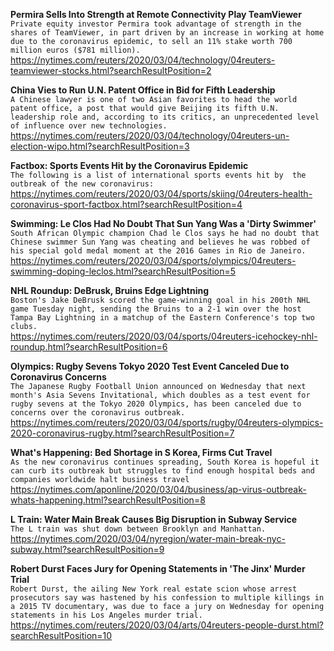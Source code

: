 **Permira Sells Into Strength at Remote Connectivity Play TeamViewer**\
`Private equity investor Permira took advantage of strength in the shares of TeamViewer, in part driven by an increase in working at home due to the coronavirus epidemic, to sell an 11% stake worth 700 million euros ($781 million).`\
https://nytimes.com/reuters/2020/03/04/technology/04reuters-teamviewer-stocks.html?searchResultPosition=2

**China Vies to Run U.N. Patent Office in Bid for Fifth Leadership**\
`A Chinese lawyer is one of two Asian favorites to head the world patent office, a post that would give Beijing its fifth U.N. leadership role and, according to its critics, an unprecedented level of influence over new technologies.`\
https://nytimes.com/reuters/2020/03/04/technology/04reuters-un-election-wipo.html?searchResultPosition=3

**Factbox: Sports Events Hit by the Coronavirus Epidemic**\
`The following is a list of international sports events hit by  the outbreak of the new coronavirus:`\
https://nytimes.com/reuters/2020/03/04/sports/skiing/04reuters-health-coronavirus-sport-factbox.html?searchResultPosition=4

**Swimming: Le Clos Had No Doubt That Sun Yang Was a 'Dirty Swimmer'**\
`South African Olympic champion Chad le Clos says he had no doubt that Chinese swimmer Sun Yang was cheating and believes he was robbed of his special gold medal moment at the 2016 Games in Rio de Janeiro.     `\
https://nytimes.com/reuters/2020/03/04/sports/olympics/04reuters-swimming-doping-leclos.html?searchResultPosition=5

**NHL Roundup: DeBrusk, Bruins Edge Lightning**\
`Boston's Jake DeBrusk scored the game-winning goal in his 200th NHL game Tuesday night, sending the Bruins to a 2-1 win over the host Tampa Bay Lightning in a matchup of the Eastern Conference's top two clubs.`\
https://nytimes.com/reuters/2020/03/04/sports/04reuters-icehockey-nhl-roundup.html?searchResultPosition=6

**Olympics: Rugby Sevens Tokyo 2020 Test Event Canceled Due to Coronavirus Concerns**\
`The Japanese Rugby Football Union announced on Wednesday that next month's Asia Sevens Invitational, which doubles as a test event for rugby sevens at the Tokyo 2020 Olympics, has been canceled due to concerns over the coronavirus outbreak.`\
https://nytimes.com/reuters/2020/03/04/sports/rugby/04reuters-olympics-2020-coronavirus-rugby.html?searchResultPosition=7

**What's Happening: Bed Shortage in S Korea, Firms Cut Travel**\
`As the new coronavirus continues spreading, South Korea is hopeful it can curb its outbreak but struggles to find enough hospital beds and companies worldwide halt business travel`\
https://nytimes.com/aponline/2020/03/04/business/ap-virus-outbreak-whats-happening.html?searchResultPosition=8

**L Train: Water Main Break Causes Big Disruption in Subway Service**\
`The L train was shut down between Brooklyn and Manhattan.`\
https://nytimes.com/2020/03/04/nyregion/water-main-break-nyc-subway.html?searchResultPosition=9

**Robert Durst Faces Jury for Opening Statements in 'The Jinx' Murder Trial**\
`Robert Durst, the ailing New York real estate scion whose arrest prosecutors say was hastened by his confession to multiple killings in a 2015 TV documentary, was due to face a jury on Wednesday for opening statements in his Los Angeles murder trial.`\
https://nytimes.com/reuters/2020/03/04/arts/04reuters-people-durst.html?searchResultPosition=10

